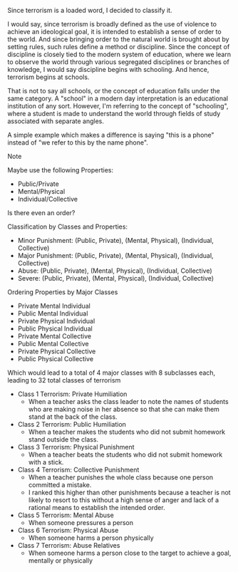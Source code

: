 Since terrorism is a loaded word, I decided to classify it.

I would say, since terrorism is broadly defined as the use of violence to achieve an ideological goal, it is intended to establish a sense of order to the world. And since bringing order to the natural world is brought about by setting rules, such rules define a method or discipline. Since the concept of discipline is closely tied to the modern system of education, where we learn to observe the world through various segregated disciplines or branches of knowledge, I would say discipline begins with schooling. And hence, terrorism begins at schools.

That is not to say all schools, or the concept of education falls under the same category. A "school" in a modern day interpretation is an educational institution of any sort. However, I'm referring to the concept of "schooling", where a student is made to understand the world through fields of study associated with separate angles.

A simple example which makes a difference is saying "this is a phone" instead of "we refer to this by the name phone".

> [!NOTE]
> Maybe use the following Properties:
> - Public/Private
> - Mental/Physical
> - Individual/Collective
>
> Is there even an order?
> 
> Classification by Classes and Properties:
> - Minor Punishment: (Public, Private), (Mental, Physical), (Individual, Collective)
> - Major Punishment: (Public, Private), (Mental, Physical), (Individual, Collective)
> - Abuse: (Public, Private), (Mental, Physical), (Individual, Collective)
> - Severe: (Public, Private), (Mental, Physical), (Individual, Collective)
>
> Ordering Properties by Major Classes
> - Private Mental Individual
> - Public Mental Individual
> - Private Physical Individual
> - Public Physical Individual
> - Private Mental Collective
> - Public Mental Collective
> - Private Physical Collective
> - Public Physical Collective
>
> Which would lead to a total of 4 major classes with 8 subclasses each, leading to 32 total classes of terrorism


- Class 1 Terrorism: Private Humiliation
	- When a teacher asks the class leader to note the names of students who are making noise in her absence so that she can make them stand at the back of the class.
- Class 2 Terrorism: Public Humiliation
	- When a teacher makes the students who did not submit homework stand outside the class.
- Class 3 Terrorism: Physical Punishment
	- When a teacher beats the students who did not submit homework with a stick.
- Class 4 Terrorism: Collective Punishment
	- When a teacher punishes the whole class because one person committed a mistake.
	- I ranked this higher than other punishments because a teacher is not likely to resort to this without a high sense of anger and lack of a rational means to establish the intended order.
- Class 5 Terrorism: Mental Abuse
	- When someone pressures a person
- Class 6 Terrorism: Physical Abuse
	- When someone harms a person physically
- Class 7 Terrorism: Abuse Relatives
	- When someone harms a person close to the target to achieve a goal, mentally or physically